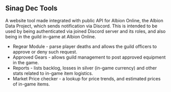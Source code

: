 

## Sinag Dec Tools

A website tool made integrated with public API for Albion Online, the Albion Data Project, which sends notification via Discord.
This is intended to be used by being authenticated via joined Discord server and its roles, and also being in the guild in-game at Albion Online.

- Regear Module - parse player deaths and allows the guild officers to approve or deny such request.
- Approved Gears - allows guild management to post approved equipment in the game.
- Reports - lists backlog, losses in silver (in-game currency) and other stats related to in-game item logistics.
- Market Price checker - a lookup for price trends, and estimated prices of in-game items.

